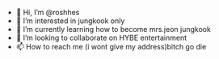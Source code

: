 - 👋 Hi, I’m @roshhes
- 👀 I’m interested in jungkook only
- 🌱 I’m currently learning how to become mrs.jeon jungkook
- 💞️ I’m looking to collaborate on HYBE entertainment
- 📫 How to reach me (i wont give my address)bitch go die

<!---
roshhes/roshhes is a ✨ special ✨ repository because its `README.md` (this file) appears on your GitHub profile.
You can click the Preview link to take a look at your changes.
--->
